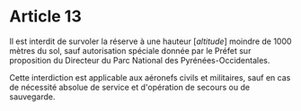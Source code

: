 # Article 13

Il est interdit de survoler la réserve à une hauteur [*altitude*] moindre de 1000 mètres du sol, sauf autorisation spéciale donnée par le Préfet sur proposition du Directeur du Parc National des Pyrénées-Occidentales.

Cette interdiction est applicable aux aéronefs civils et militaires, sauf en cas de nécessité absolue de service et d'opération de secours ou de sauvegarde.
